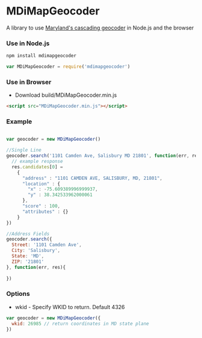 MDiMapGeocoder
===============

A library to use [Maryland's cascading geocoder](http://geodata.md.gov/imap/rest/services/GeocodeServices/MD_CompositeLocatorWithZIPCodeCentroids/GeocodeServer) in Node.js and the browser

### Use in Node.js

```javascript
npm install mdimapgeocoder

var MDiMapGeocoder = require('mdimapgeocoder')
```

### Use in Browser
* Download build/MDiMapGeocoder.min.js

```html
<script src="MDiMapGeocoder.min.js"></script>
```

### Example
```javascript

var geocoder = new MDiMapGeocoder()

//Single Line 
geocoder.search('1101 Camden Ave, Salisbury MD 21801', function(err, res){
  // example response
  res.candidates[0] = 
    {
      "address" : "1101 CAMDEN AVE, SALISBURY, MD, 21801",
      "location" : {
        "x" : -75.609389996999937,
        "y" : 38.342533962000061
      },
      "score" : 100,
      "attributes" : {}
    }
})

//Address Fields
geocoder.search({
  Street: '1101 Camden Ave',
  City: 'Salisbury',
  State: 'MD',
  ZIP: '21801'
}, function(err, res){
  
})
```

### Options
* wkid - Specify WKID to return. Default 4326

```javascript
var geocoder = new MDiMapGeocoder({
  wkid: 26985 // return coordinates in MD state plane
})
```